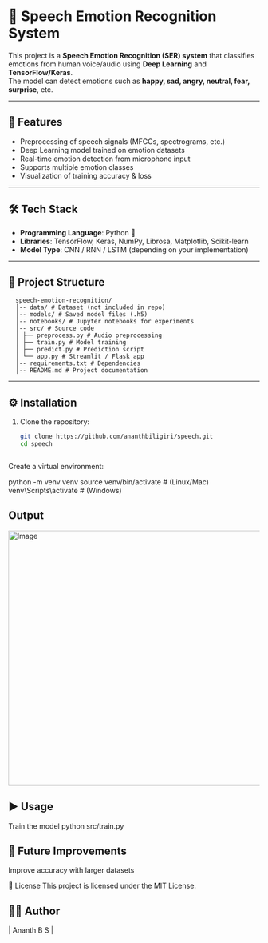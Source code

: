 # 🎤 Speech Emotion Recognition System

This project is a **Speech Emotion Recognition (SER) system** that classifies emotions from human voice/audio using **Deep Learning** and **TensorFlow/Keras**.  
The model can detect emotions such as **happy, sad, angry, neutral, fear, surprise**, etc.  

---

## 🚀 Features
- Preprocessing of speech signals (MFCCs, spectrograms, etc.)
- Deep Learning model trained on emotion datasets
- Real-time emotion detection from microphone input
- Supports multiple emotion classes
- Visualization of training accuracy & loss

---

## 🛠️ Tech Stack
- **Programming Language**: Python 🐍  
- **Libraries**: TensorFlow, Keras, NumPy, Librosa, Matplotlib, Scikit-learn  
- **Model Type**: CNN / RNN / LSTM (depending on your implementation)  

---

## 📂 Project Structure
      speech-emotion-recognition/
      │-- data/ # Dataset (not included in repo)
      │-- models/ # Saved model files (.h5)
      │-- notebooks/ # Jupyter notebooks for experiments
      │-- src/ # Source code
      │ ├── preprocess.py # Audio preprocessing
      │ ├── train.py # Model training
      │ ├── predict.py # Prediction script
      │ └── app.py # Streamlit / Flask app
      │-- requirements.txt # Dependencies
      │-- README.md # Project documentation


---

## ⚙️ Installation

1. Clone the repository:
   ```bash
   git clone https://github.com/ananthbiligiri/speech.git
   cd speech



Create a virtual environment:

python -m venv venv
source venv/bin/activate   # (Linux/Mac)
venv\Scripts\activate      # (Windows)

## Output
<img width="1059" height="510" alt="Image" src="https://github.com/user-attachments/assets/bfb7a60d-b231-4893-a678-cd800007959c" />

## ▶️ Usage
Train the model
python src/train.py

## 🔮 Future Improvements
Improve accuracy with larger datasets

📜 License
This project is licensed under the MIT License.

## 👨‍💻 Author
 | Ananth B S |

